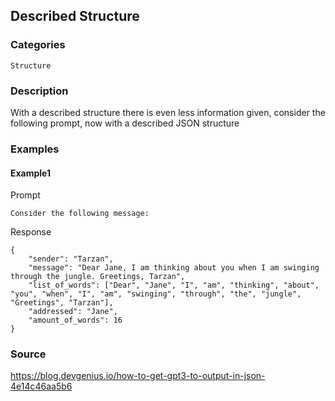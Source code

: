 ## Described Structure
### Categories
`Structure`
### Description
With a described structure there is even less information given, consider the following prompt, now with a described JSON structure
### Examples

#### Example1
Prompt
```
Consider the following message:
```

Response
```
{
    "sender": "Tarzan",
    "message": "Dear Jane, I am thinking about you when I am swinging through the jungle. Greetings, Tarzan",
    "list_of_words": ["Dear", "Jane", "I", "am", "thinking", "about", "you", "when", "I", "am", "swinging", "through", "the", "jungle", "Greetings", "Tarzan"],
    "addressed": "Jane",
    "amount_of_words": 16
}
```

### Source
<https://blog.devgenius.io/how-to-get-gpt3-to-output-in-json-4e14c46aa5b6>
